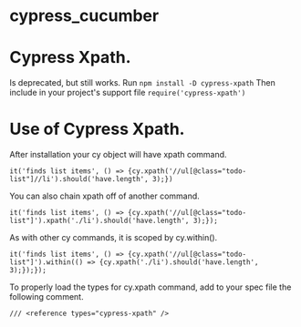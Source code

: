 # cypress_cucumber

# Cypress Xpath.
Is deprecated, but still works.
Run
`npm install -D cypress-xpath`
Then include in your project's support file
`require('cypress-xpath')`

# Use of Cypress Xpath.

After installation your cy object will have xpath command.

`it('finds list items', () => {cy.xpath('//ul[@class="todo-list"]//li').should('have.length', 3);})`

You can also chain xpath off of another command.

`it('finds list items', () => {cy.xpath('//ul[@class="todo-list"]').xpath('./li').should('have.length', 3);});`

As with other cy commands, it is scoped by cy.within().

`it('finds list items', () => {cy.xpath('//ul[@class="todo-list"]').within(() => {cy.xpath('./li').should('have.length', 3);});});`

To properly load the types for cy.xpath command, add to your spec file the following comment.

`/// <reference types="cypress-xpath" />`